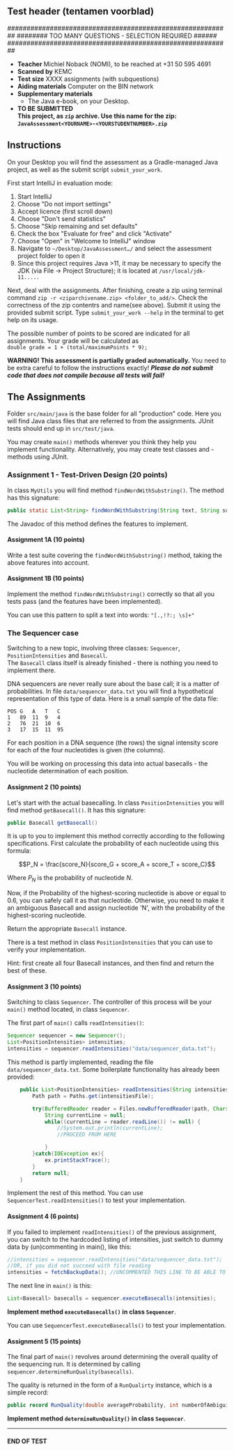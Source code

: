 ## Test header (tentamen voorblad)

##########################################################
######## TOO MANY QUESTIONS - SELECTION REQUIRED    ######
##########################################################


- **Teacher** Michiel Noback (NOMI), to be reached at +31 50 595 4691
- **Scanned by** KEMC
- **Test size** XXXX assignments (with subquestions)
- **Aiding materials** Computer on the BIN network
- **Supplementary materials**  
    - The Java e-book, on your Desktop.  
- **TO BE SUBMITTED  
This project, as `zip` archive. Use this name for the zip:  
 `JavaAssessment<YOURNAME>-<YOURSTUDENTNUMBER>.zip`**

## Instructions
On your Desktop you will find the assessment as a Gradle-managed Java project, as well as the submit script `submit_your_work`.

First start IntelliJ in evaluation mode:

1. Start IntelliJ
2. Choose "Do not import settings"
3. Accept licence (first scroll down)
4. Choose "Don't send statistics"
5. Choose "Skip remaining and set defaults"
6. Check the box "Evaluate for free" and click "Activate"
7. Choose "Open" in "Welcome to IntelliJ" window
8. Navigate to `~/Desktop/JavaAssessment…/` and select the assessment project folder to open it
10. Since this project requires Java >11, it may be necessary to specify the JDK (via File -> Project Structure); it is located at `/usr/local/jdk-11.....`

Next, deal with the assignments.
After finishing, create a zip using terminal command `zip -r <ziparchivename.zip> <folder_to_add/>`. Check the correctness of the zip contentrs and name(see above). Submit it using the provided submit script.
Type `submit_your_work --help` in the terminal to get help on its usage.

The possible number of points to be scored are indicated for all assignments.
Your grade will be calculated as  
`double grade = 1 + (total/maximumPoints * 9);`


**WARNING! This assessment is partially graded automatically.** You need to be extra careful to follow the instructions exactly!
**_Please do not submit code that does not compile because all tests will fail!_**


## The Assignments

Folder `src/main/java` is the base folder for all "production" code. Here you will find Java class files that are referred to from the assignments. JUnit tests should end up in `src/test/java`. 

You may create `main()` methods wherever you think they help you implement functionality. Alternatively, you may create test classes and -methods using JUnit.


### Assignment 1 - Test-Driven Design (20 points)

In class `MyUtils` you will find method `findWordWithSubstring()`.
The method has this signature:

```java
public static List<String> findWordWithSubstring(String text, String substringToFind)
```

The Javadoc of this method defines the features to implement.


#### Assignment 1A (10 points)

Write a test suite covering the `findWordWithSubstring()` method, taking the above features into account.

#### Assignment 1B (10 points)

Implement the method `findWordWithSubstring()` correctly so that all you tests pass (and the features have been implemented).

You can use this pattern to split a text into words: `"[.,!?:; \s]+"`


### The Sequencer case

Switching to a new topic, involving three classes: `Sequencer`, `PositionIntensities` and `Basecall`.  
The `Basecall` class itself is already finished - there is nothing you need to implement there.

DNA sequencers are never really sure about the base call; it is a matter of probabilities.
In file `data/sequencer_data.txt` you will find a hypothetical representation of this type of data.
Here is a small sample of the data file: 

```
POS	G	A	T	C
1	89	11	9	4
2	76	21	10	6
3	17	15	11	95
```

For each position in a DNA sequence (the rows) the signal intensity score for each of the four nucleotides is given 
(the columns). 

You will be working on processing this data into actual basecalls - the nucleotide determination of each
 position. 

#### Assignment 2 (10 points)

Let's start with the actual basecalling. In class `PositionIntensities` you will find method
 `getBasecall()`. It has this signature:

```java
public Basecall getBasecall()
```

It is up to you to implement this method correctly according to the following specifications.
First calculate the probability of each nucleotide using this formula:

$$P_N = \frac{score_N}{score_G + score_A + score_T + score_C}$$

Where $P_N$ is the probability of nucleotide $N$.  

Now, if the Probability of the highest-scoring nucleotide is above or equal to 0.6, you can safely 
call it as that nucleotide. Otherwise, you need to make it an ambiguous Basecall and assign nucleotide 'N', 
with the probability of the highest-scoring nucleotide.  

Return the appropriate `Basecall` instance. 

There is a test method in class `PositionIntensities` that you can use to verify your implementation.

Hint: first create all four Basecall instances, and then find and return the best of these.


#### Assignment 3 (10 points)

Switching to class `Sequencer`.
The controller of this process will be your `main()` method located, in class `Sequencer`.

The first part of `main()` calls `readIntensities()`:

```java
Sequencer sequencer = new Sequencer();
List<PositionIntensities> intensities;
intensities = sequencer.readIntensities("data/sequencer_data.txt");
```

This method is partly implemented, reading the file `data/sequencer_data.txt`. 
Some boilerplate functionality has already been provided:

```java
    public List<PositionIntensities> readIntensities(String intensitiesFile) {
        Path path = Paths.get(intensitiesFile);

        try(BufferedReader reader = Files.newBufferedReader(path, Charset.forName("UTF-8"))){
            String currentLine = null;
            while((currentLine = reader.readLine()) != null) {
                //System.out.println(currentLine);
                //PROCEED FROM HERE

            }
        }catch(IOException ex){
            ex.printStackTrace();
        }
        return null;
    }
```

Implement the rest of this method. 
You can use `SequencerTest.readIntensities()` to test your implementation.


#### Assignment 4 (6 points)

If you failed to implement `readIntensities()` of the previous assignment, you can switch 
to the hardcoded listing of intensities, just switch to dummy data by (un)commenting in main(), like this:

```java
//intensities = sequencer.readIntensities("data/sequencer_data.txt");
//OR, if you did not succeed with file reading
intensities = fetchBackupData(); //UNCOMMENTED THIS LINE TO BE ABLE TO PROCEED
```

The next line in `main()` is this:

```java
List<Basecall> basecalls = sequencer.executeBasecalls(intensities);
```

**Implement method `executeBasecalls()` in class `Sequencer`**.

You can use `SequencerTest.executeBasecalls()` to test your implementation.


#### Assignment 5 (15 points)

The final part of `main()` revolves around determining the overall quality of the sequencing run.
It is determined by calling `sequencer.determineRunQuality(basecalls)`.

The quality is returned in the form of a `RunQualirty` instance, which is a simple record:

```java
public record RunQuality(double averageProbability, int numberOfAmbiguities) { }
```

**Implement method `determineRunQuality()` in class `Sequencer`**.



<hr />


#### END OF TEST

